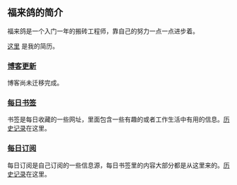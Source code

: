 ## 福来鸽的简介

福来鸽是一个入门一年的搬砖工程师，靠自己的努力一点一点进步着。

 [这里](./not_found) 是我的简历。

### [博客更新](./blog/README.md)

博客尚未迁移完成。

### [每日书签](./mark/index.md)

书签是每日收藏的一些网址，里面包含一些有趣的或者工作生活中有用的信息。[历史记录](./mark/bookmarks.md)在这里。

### [每日订阅](./feed/index.md)

每日订阅是自己订阅的一些信息源，每日书签里的内容大部分都是从这里来的。[历史记录](./feed/bookmarks.md)在这里。
